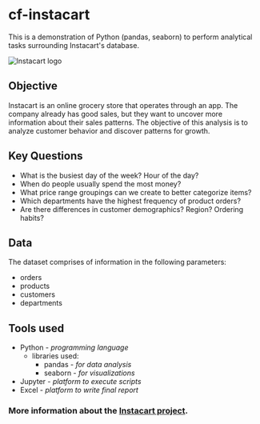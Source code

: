 # cf-instacart
This is a demonstration of Python (pandas, seaborn) to perform analytical tasks surrounding Instacart's database.

![Instacart logo](https://mma.prnewswire.com/media/513450/Instacart_Logo.jpg?p=twitter)

## Objective
Instacart is an online grocery store that operates through an app.  The company already has good sales, but they want to uncover more information about their sales patterns.
The objective of this analysis is to analyze customer behavior and discover patterns for growth.

## Key Questions
- What is the busiest day of the week? Hour of the day?
- When do people usually spend the most money?
- What price range groupings can we create to better categorize items?
- Which departments have the highest frequency of product orders?
- Are there differences in customer demographics?  Region?  Ordering habits?

## Data
The dataset comprises of information in the following parameters:
- orders
- products
- customers
- departments

## Tools used
- Python - _programming language_
    - libraries used:
        - pandas - _for data analysis_
        - seaborn - _for visualizations_
- Jupyter - _platform to execute scripts_
- Excel - _platform to write final report_

### More information about the [Instacart project](https://images.careerfoundry.com/public/courses/data-immersion/A4/A4_Data_Immersion_Project_Brief.pdf).
